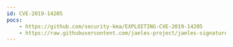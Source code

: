```yaml
---
id: CVE-2019-14205
pocs:
    - https://github.com/security-kma/EXPLOITING-CVE-2019-14205
    - https://raw.githubusercontent.com/jaeles-project/jaeles-signatures/master/cves/wordpress-lfi-cve-2019-14205.yaml
---
```

